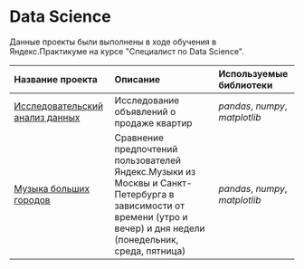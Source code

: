 # Data Science

Данные проекты были выполнены в ходе обучения в Яндекс.Практикуме на курсе "Специалист по Data Science".

| Название проекта | Описание | Используемые библиотеки | 
| :---------------------- | :---------------------- | :---------------------- |
| [Исследовательский анализ данных](Exploratory_data_analysis_Project_01) | Исследование объявлений о продаже квартир| *pandas*, *numpy*, *matplotlib* |
| [Музыка больших городов](big_cities_music) | Сравнение предпочтений пользователей Яндекс.Музыки из Москвы и Санкт-Петербурга в зависимости от времени (утро и вечер) и дня недели (понедельник, среда, пятница)| *pandas*, *numpy*, *matplotlib* |
